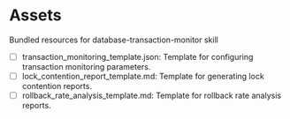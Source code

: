 # Assets

Bundled resources for database-transaction-monitor skill

- [ ] transaction_monitoring_template.json: Template for configuring transaction monitoring parameters.
- [ ] lock_contention_report_template.md: Template for generating lock contention reports.
- [ ] rollback_rate_analysis_template.md: Template for rollback rate analysis reports.
